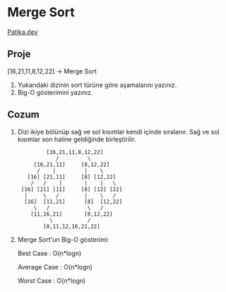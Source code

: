 # Merge Sort

[Patika.dev](https://app.patika.dev)

## Proje

[16,21,11,8,12,22] -> Merge Sort

1. Yukarıdaki dizinin sort türüne göre aşamalarını yazınız.
2. Big-O gösterimini yazınız.

## Cozum

1. Dizi ikiye bölünüp sağ ve sol kısımlar kendi içinde sıralanır. Sağ ve sol kısımlar son haline geldiğinde birleştirilir.

                [16,21,11,8,12,22]
                   /         \
            [16,21,11]     [8,12,22]
             /    |         |    \
          [16] [21,11]     [8] [12,22]
           /   /    |       |    |   \
        [16] [21] [11]     [8] [12] [22]
         |     \   /        |    \   /
         [16]  [11,21]      [8]  [12,22]
            \   /            \   /
           [11,16,21]       [8,12,22]
                 \           /
               [8,11,12,16,21,22]
               
 2. Merge Sort'un Big-O gösterimi: 
  
    Best Case : O(n*logn)
 
    Average Case : O(n*logn)
              
    Worst Case : O(n*logn)            
